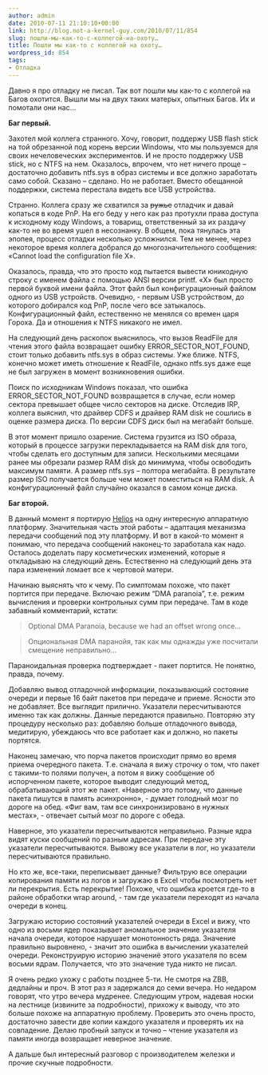 ```yaml
---
author: admin
date: 2010-07-11 21:10:10+00:00
link: http://blog.not-a-kernel-guy.com/2010/07/11/854
slug: пошли-мы-как-то-с-коллегой-на-охоту…
title: Пошли мы как-то с коллегой на охоту…
wordpress_id: 854
tags:
- Отладка
---
```


Давно я про отладку не писал. Так вот пошли мы как-то с коллегой на Багов охотится. Вышли мы на двух таких матерых, опытных Багов. Их и помотали они нас…

**Баг первый.**

Захотел мой коллега странного. Хочу, говорит, поддержу USB flash stick на той обрезанной под корень версии Windowы, что мы пользуемся для своих нечеловеческих экспериментов. И не просто поддержку USB stick, но с NTFS на нем. Оказалось, впрочем, что нет ничего проще – достаточно добавить ntfs.sys в образ системы и все должно заработать само собой. Сказано – сделано. Но не работает. Вместо обещанной поддержки, система перестала видеть все USB устройства.

Странно. Коллега сразу же схватился за <del>ружье</del> отладчик и давай копаться в коде PnP. На его беду у него как раз протухли права доступа к исходному коду Windows, а товарищ, ответственный за их раздачу как-то не во время ушел в несознанку. В общем, пока тянулась эта эпопея, процесс отладки несколько усложнился. Тем не менее, через некоторое время коллега добрался до многозначительного сообщения: «Cannot load the configuration file X».

Оказалось, правда, что это просто код пытается вывести юникодную строку с именем файла с помощью ANSI версии printf. «X» был просто первой буквой имени файла. Этот файл был конфигурационный файлом одного из USB устройств. Очевидно, - первым USB устройством, до которого добирался код PnP, после чего все затыкалось. Конфигурационный файл, естественно не менялся со времен царя Гороха. Да и отношения к NTFS никакого не имел.

На следующий день раскопок выяснилось, что вызов ReadFile для чтения этого файла возвращает ошибку ERROR_SECTOR_NOT_FOUND, стоит только добавить ntfs.sys в образ системы. Уже ближе. NTFS, конечно может иметь отношение к ReadFile, однако ntfs.sys даже еще не был загружен в момент возникновения ошибки.

Поиск по исходникам Windows показал, что ошибка ERROR_SECTOR_NOT_FOUND возвращается в случае, если номер сектора превышает общее число секторов на диске. Отследив IRP, коллега выяснил, что драйвер CDFS и драйвер RAM disk не сошлись в оценке размера диска. По версии CDFS диск был на мегабайт больше. 

В этот момент пришло озарение. Система грузится из ISO образа, который в процессе загрузки перекладывается на RAM disk для того, чтобы сделать его доступным для записи. Несколькими месяцами ранее мы обрезали размер RAM disk до минимума, чтобы освободить максимум памяти. А размер ntfs.sys – полтора мегабайта. В результате размер ISO получается больше чем может поместиться на RAM disk. А конфигурационный файл случайно оказался в самом конце диска.

**Баг второй.**

В данный момент я портирую [Helios](http://research.microsoft.com/apps/pubs/default.aspx?id=81154) на одну интересную аппаратную платформу. Значительная часть этой работы – адаптация механизма передачи сообщений под эту платформу. И вот в какой-то момент я понимаю, что передача сообщений наконец-то заработала как надо. Осталось доделать пару косметических изменений, которые я откладываю на следующий день. Естественно на следующий день эта пара изменений ломает все к чертовой матери.

Начинаю выяснять что к чему. По симптомам похоже, что пакет портится при передаче. Включаю режим “DMA paranoia”, т.е. режим вычисления и проверки контрольных сумм при передаче. Там в коде забавный комментарий, кстати:

> Optional DMA Paranoia, because we had an offset wrong once...

> Опциональная DMA паранойя, так как мы однажды уже посчитали смещение неправильно…

Параноидальная проверка подтверждает - пакет портится. Не понятно, правда, почему.

Добавляю вывод отладочной информации, показывающий состояние очереди и первые 16 байт пакетов при передаче и приеме. Ясности это не добавляет. Все выглядит прилично. Указатели пересчитываются именно так как должны. Данные передаются правильно. Повторяю эту процедуру несколько раз: добавляю больше отладочного вывода, медитирую, убеждаюсь что все работает как и должно, но пакеты портятся.

Наконец замечаю, что порча пакетов происходит прямо во время приема очередного пакета. Т.е. сначала я вижу строчку о том, что пакет с такими-то полями получен, а потом я вижу сообщение об испорченном пакете, которое выводит следующий метод, обрабатывающий этот же пакет. «Наверное это потому, что данные пакета пишутся в память асинхронно», - думает голодный мозг по дороге на обед. «Фиг вам, там все синхронизировано в нужных местах», - отвечает сытый мозг по дороге с обеда.

Наверное, это указатели пересчитываются неправильно. Разные ядра видят куски сообщений по разным адресам. При передаче эту указатели пересчитываются. Вывожу все указатели в лог, но указатели пересчитываются правильно.

Но кто же, все-таки, переписывает данные? Фильтрую все операции копирования памяти из логов и загружаю в Excel чтобы посмотреть нет ли перекрытия. Есть перекрытие! Похоже, что ошибка кроется где-то в районе обработки wrap around, - там где указатели переходят из начала очереди в конец.

Загружаю историю состояний указателей очереди в Excel и вижу, что одно из восьми ядер показывает аномальное значение указателя начала очереди, которое нарушает монотонность ряда. Значение правильно выровнено, - значит это ошибка в вычислении указателей очереди. Реконструирую историю значениё этого указателя по всем восьми ядрам. Получается, что это значение туда никто не писал.

Я очень редко ухожу с работы позднее 5-ти. Не смотря на ZBB, дедлайны и проч. В этот раз я задержался до семи вечера. Но недаром говорят, что утро вечера мудренее. Следующим утром, надевая носки на лестнице (извините за подробности), прихожу к выводу, что это больше похоже на аппаратную проблему. Проверить это очень просто, достаточно завести две копии каждого указателя и проверять их на совпадение. Делаю пробный запуск и точно – чтение указателя из памяти иногда возвращает неверное значение. 

А дальше был интересный разговор с производителем железки и прочие скучные подробности.
